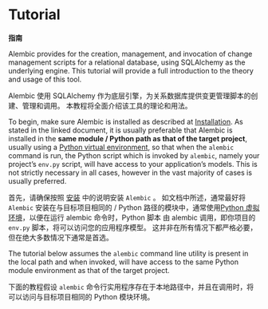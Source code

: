 # Tutorial

**指南**

[Installation]: /zh/_front_matter.md#installation-安装
[安装]: /zh/_front_matter.md#installation-安装
[Python virtual environment]: https://docs.python.org/3/tutorial/venv.html
[Python 虚拟环境]: https://docs.python.org/3/tutorial/venv.html

Alembic provides for the creation, management, and invocation of change management scripts for a relational database, using SQLAlchemy as the underlying engine. This tutorial will provide a full introduction to the theory and usage of this tool.

Alembic 使用 SQLAlchemy 作为底层引擎，为关系数据库提供变更管理脚本的创建、管理和调用。 本教程将全面介绍该工具的理论和用法。

To begin, make sure Alembic is installed as described at [Installation]. As stated in the linked document, it is usually preferable that Alembic is installed in the **same module / Python path as that of the target project**, usually using a [Python virtual environment], so that when the `alembic` command is run, the Python script which is invoked by `alembic`, namely your project’s `env.py` script, will have access to your application’s models. This is not strictly necessary in all cases, however in the vast majority of cases is usually preferred.

首先，请确保按照 [安装] 中的说明安装 `Alembic` 。 如文档中所述，通常最好将 `Alembic` 安装在与目标项目相同的 / Python 路径的模块中，通常使用[Python 虚拟环境]，以便在运行 alembic 命令时，Python 脚本 由 alembic 调用，即你项目的 `env.py` 脚本，将可以访问您的应用程序模型。 这并非在所有情况下都严格必要，但在绝大多数情况下通常是首选。

The tutorial below assumes the `alembic` command line utility is present in the local path and when invoked, will have access to the same Python module environment as that of the target project.

下面的教程假设 `alembic` 命令行实用程序存在于本地路径中，并且在调用时，将可以访问与目标项目相同的 Python 模块环境。

